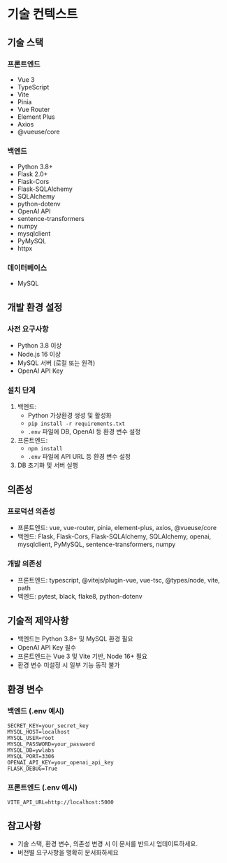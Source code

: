 # 기술 컨텍스트

## 기술 스택
### 프론트엔드
- Vue 3
- TypeScript
- Vite
- Pinia
- Vue Router
- Element Plus
- Axios
- @vueuse/core

### 백엔드
- Python 3.8+
- Flask 2.0+
- Flask-Cors
- Flask-SQLAlchemy
- SQLAlchemy
- python-dotenv
- OpenAI API
- sentence-transformers
- numpy
- mysqlclient
- PyMySQL
- httpx

### 데이터베이스
- MySQL

## 개발 환경 설정
### 사전 요구사항
- Python 3.8 이상
- Node.js 16 이상
- MySQL 서버 (로컬 또는 원격)
- OpenAI API Key

### 설치 단계
1. 백엔드:
   - Python 가상환경 생성 및 활성화
   - `pip install -r requirements.txt`
   - `.env` 파일에 DB, OpenAI 등 환경 변수 설정
2. 프론트엔드:
   - `npm install`
   - `.env` 파일에 API URL 등 환경 변수 설정
3. DB 초기화 및 서버 실행

## 의존성
### 프로덕션 의존성
- 프론트엔드: vue, vue-router, pinia, element-plus, axios, @vueuse/core
- 백엔드: Flask, Flask-Cors, Flask-SQLAlchemy, SQLAlchemy, openai, mysqlclient, PyMySQL, sentence-transformers, numpy

### 개발 의존성
- 프론트엔드: typescript, @vitejs/plugin-vue, vue-tsc, @types/node, vite, path
- 백엔드: pytest, black, flake8, python-dotenv

## 기술적 제약사항
- 백엔드는 Python 3.8+ 및 MySQL 환경 필요
- OpenAI API Key 필수
- 프론트엔드는 Vue 3 및 Vite 기반, Node 16+ 필요
- 환경 변수 미설정 시 일부 기능 동작 불가

## 환경 변수

### 백엔드 (.env 예시)
```
SECRET_KEY=your_secret_key
MYSQL_HOST=localhost
MYSQL_USER=root
MYSQL_PASSWORD=your_password
MYSQL_DB=ywlabs
MYSQL_PORT=3306
OPENAI_API_KEY=your_openai_api_key
FLASK_DEBUG=True
```

### 프론트엔드 (.env 예시)
```
VITE_API_URL=http://localhost:5000
```

## 참고사항
- 기술 스택, 환경 변수, 의존성 변경 시 이 문서를 반드시 업데이트하세요.
- 버전별 요구사항을 명확히 문서화하세요 